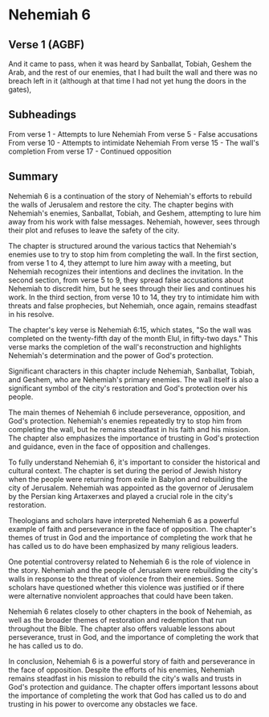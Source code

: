 # Nehemiah 6

## Verse 1 (AGBF)

And it came to pass, when it was heard by Sanballat, Tobiah, Geshem the Arab, and the rest of our enemies, that I had built the wall and there was no breach left in it (although at that time I had not yet hung the doors in the gates),

## Subheadings

From verse 1 - Attempts to lure Nehemiah
From verse 5 - False accusations
From verse 10 - Attempts to intimidate Nehemiah
From verse 15 - The wall's completion
From verse 17 - Continued opposition

## Summary

Nehemiah 6 is a continuation of the story of Nehemiah's efforts to rebuild the walls of Jerusalem and restore the city. The chapter begins with Nehemiah's enemies, Sanballat, Tobiah, and Geshem, attempting to lure him away from his work with false messages. Nehemiah, however, sees through their plot and refuses to leave the safety of the city.

The chapter is structured around the various tactics that Nehemiah's enemies use to try to stop him from completing the wall. In the first section, from verse 1 to 4, they attempt to lure him away with a meeting, but Nehemiah recognizes their intentions and declines the invitation. In the second section, from verse 5 to 9, they spread false accusations about Nehemiah to discredit him, but he sees through their lies and continues his work. In the third section, from verse 10 to 14, they try to intimidate him with threats and false prophecies, but Nehemiah, once again, remains steadfast in his resolve.

The chapter's key verse is Nehemiah 6:15, which states, "So the wall was completed on the twenty-fifth day of the month Elul, in fifty-two days." This verse marks the completion of the wall's reconstruction and highlights Nehemiah's determination and the power of God's protection.

Significant characters in this chapter include Nehemiah, Sanballat, Tobiah, and Geshem, who are Nehemiah's primary enemies. The wall itself is also a significant symbol of the city's restoration and God's protection over his people.

The main themes of Nehemiah 6 include perseverance, opposition, and God's protection. Nehemiah's enemies repeatedly try to stop him from completing the wall, but he remains steadfast in his faith and his mission. The chapter also emphasizes the importance of trusting in God's protection and guidance, even in the face of opposition and challenges.

To fully understand Nehemiah 6, it's important to consider the historical and cultural context. The chapter is set during the period of Jewish history when the people were returning from exile in Babylon and rebuilding the city of Jerusalem. Nehemiah was appointed as the governor of Jerusalem by the Persian king Artaxerxes and played a crucial role in the city's restoration.

Theologians and scholars have interpreted Nehemiah 6 as a powerful example of faith and perseverance in the face of opposition. The chapter's themes of trust in God and the importance of completing the work that he has called us to do have been emphasized by many religious leaders.

One potential controversy related to Nehemiah 6 is the role of violence in the story. Nehemiah and the people of Jerusalem were rebuilding the city's walls in response to the threat of violence from their enemies. Some scholars have questioned whether this violence was justified or if there were alternative nonviolent approaches that could have been taken.

Nehemiah 6 relates closely to other chapters in the book of Nehemiah, as well as the broader themes of restoration and redemption that run throughout the Bible. The chapter also offers valuable lessons about perseverance, trust in God, and the importance of completing the work that he has called us to do.

In conclusion, Nehemiah 6 is a powerful story of faith and perseverance in the face of opposition. Despite the efforts of his enemies, Nehemiah remains steadfast in his mission to rebuild the city's walls and trusts in God's protection and guidance. The chapter offers important lessons about the importance of completing the work that God has called us to do and trusting in his power to overcome any obstacles we face.